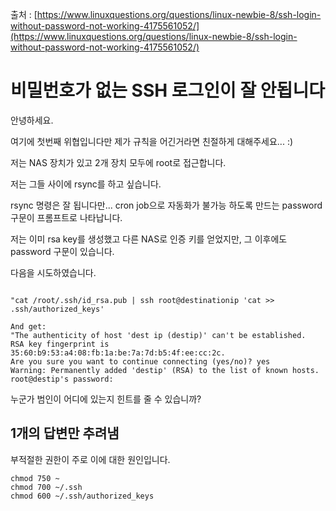 출처 : [https://www.linuxquestions.org/questions/linux-newbie-8/ssh-login-without-password-not-working-4175561052/](https://www.linuxquestions.org/questions/linux-newbie-8/ssh-login-without-password-not-working-4175561052/) 

# 비밀번호가 없는 SSH 로그인이 잘 안됩니다

안녕하세요.

여기에 첫번째 위협입니다만 제가 규칙을 어긴거라면 친절하게 대해주세요... :)

저는 NAS 장치가 있고 2개 장치 모두에 root로 접근합니다.

저는 그들 사이에 rsync를 하고 싶습니다.

rsync 명령은 잘 됩니다만... cron job으로 자동화가 불가능 하도록 만드는 password 구문이 프롬프트로 나타납니다.

저는 이미 rsa key를 생성했고 다른 NAS로 인증 키를 얻었지만, 그 이후에도 password 구문이 있습니다.

다음을 시도하였습니다.



```shell

"cat /root/.ssh/id_rsa.pub | ssh root@destinationip 'cat >> .ssh/authorized_keys'

And get:
"The authenticity of host 'dest ip (destip)' can't be established.
RSA key fingerprint is 35:60:b9:53:a4:08:fb:1a:be:7a:7d:b5:4f:ee:cc:2c.
Are you sure you want to continue connecting (yes/no)? yes
Warning: Permanently added 'destip' (RSA) to the list of known hosts.
root@destip's password:

```



누군가 범인이 어디에 있는지 힌트를 줄 수 있습니까?

## 1개의 답변만 추려냄 

부적절한 권한이 주로 이에 대한 원인입니다.



```shell
chmod 750 ~
chmod 700 ~/.ssh
chmod 600 ~/.ssh/authorized_keys
```
